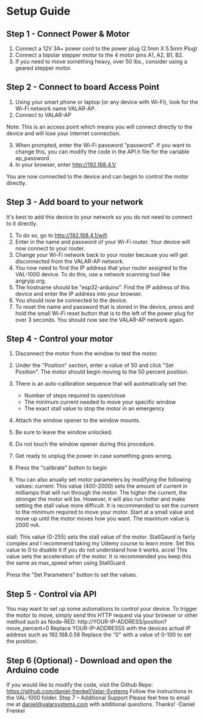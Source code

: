 # Setup Guide

## Step 1 - Connect Power & Motor
1. Connect a 12V 3A+ power cord to the power plug (2.1mm X 5.5mm Plug)
2. Connect a bipolar stepper motor to the 4 motor pins A1, A2, B1, B2.
3. If you need to move something heavy, over 50 lbs., consider using a geared stepper motor.

## Step 2 - Connect to board Access Point
1. Using your smart phone or laptop (or any device with Wi-Fi), look for the Wi-Fi network name VALAR-AP.
2. Connect to VALAR-AP

Note: This is an access point which means you will connect directly to the device and will lose your internet connection.

3. When prompted, enter the Wi-Fi password "password". If you want to change this, you can modify the code in the API.h file for the variable ap_password.
4. In your browser, enter http://192.168.4.1/

You are now connected to the device and can begin to control the motor directly.

## Step 3 - Add board to your network
It's best to add this device to your network so you do not need to connect to it directly.
1. To do so, go to http://192.168.4.1/wifi
2. Enter in the name and password of your Wi-Fi router. Your device will now connect to your router.
3. Change your Wi-Fi network back to your router because you will get disconnected from the VALAR-AP network.
4. You now need to find the IP address that your router assigned to the VAL-1000 device. To do this, use a network scanning tool like angryip.org.
5. The hostname should be "esp32-arduino". Find the IP address of this device and enter the IP address into your browser.
6. You should now be connected to the device.
7. To reset the name and password that is stored in the device, press and hold the small Wi-Fi reset button that is to the left of the power plug for over 3 seconds. You should now see the VALAR-AP network again.

## Step 4 - Control your motor
1. Disconnect the motor from the window to test the motor. 
2. Under the "Position" section, enter a value of 50 and click "Set Position". The motor should begin moving to the 50 percent position.
3. There is an auto-calibration sequence that will auotmatically set the:
    * Number of steps required to open/close
    * The minimum current needed to move your specific window
    * The exact stall value to stop the motor in an emergency
4. Attach the window opener to the window mounts.
5. Be sure to leave the window unlocked.
6. Do not touch the window opener during this procedure.
7. Get ready to unplug the power in case something goes wrong.
8. Press the "calibrate" button to begin

9. You can also anually set motor parameters by modifying the following values:
current:
This value (400-2000) sets the amount of current in milliamps that will run through the motor. The higher the current, the stronger the motor will be. However, it will also run hotter and make setting the stall value more difficult. It is recommended to set the current to the minimum required to move your motor. Start at a small value and move up until the motor moves how you want. The maximum value is 2000 mA.

stall:
This value (0-255) sets the stall value of the motor. StallGaurd is fairly complex and I recommend taking my Udemy course to learn more. Set this value to 0 to disable it if you do not understand how it works.
accel
This value sets the acceleration of the motor. It is recommended you keep this the same as max_speed when using StallGuard.

Press the "Set Parameters" button to set the values.

## Step 5 - Control via API
You may want to set up some automations to control your device. To trigger the motor to move, simply send this HTTP request via your browser or other method such as Node-RED:
http://YOUR-IP-ADDRESS/position?move_percent=0
Replace YOUR-IP-ADDRESSS with the devices actual IP address such as 192.168.0.56
Replace the "0" with a value of 0-100 to set the position.

## Step 6 (Optional) - Download and open the Arduino code
If you would like to modify the code, visit the Github Repo:
https://github.com/daniel-frenkel/Valar-Systems
Follow the instructions in the VAL-1000 folder.
Step 7 – Additional Support
Please feel free to email me at daniel@valarsystems.com with additional questions. 
Thanks! 
-Daniel Frenkel

